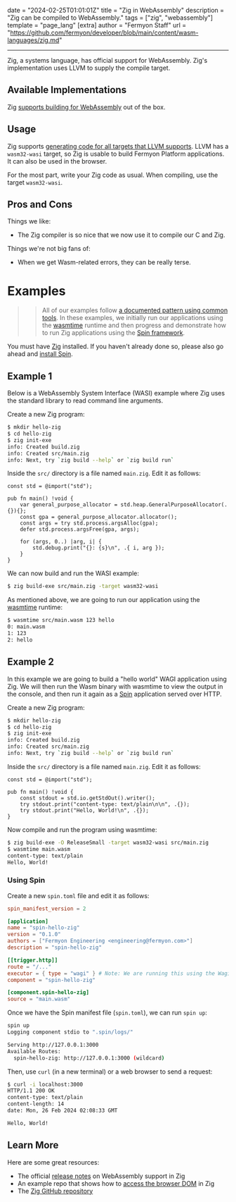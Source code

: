 date = "2024-02-25T01:01:01Z"
title = "Zig in WebAssembly"
description = "Zig can be compiled to WebAssembly."
tags = ["zig", "webassembly"]
template = "page_lang"
[extra]
author = "Fermyon Staff"
url = "https://github.com/fermyon/developer/blob/main/content/wasm-languages/zig.md"

---

Zig, a systems language, has official support for WebAssembly.
Zig's implementation uses LLVM to supply the compile target.

## Available Implementations

Zig [supports building for WebAssembly](https://ziglang.org/documentation/0.11.0/#WebAssembly) out of the box.

## Usage

Zig supports [generating code for all targets that LLVM supports](https://ziglang.org/documentation/0.11.0/#Targets). LLVM has a `wasm32-wasi` target, so Zig is usable to build Fermyon Platform applications.
It can also be used in the browser.

For the most part, write your Zig code as usual. When compiling, use the target `wasm32-wasi`.

## Pros and Cons

Things we like:

- The Zig compiler is so nice that we now use it to compile our C and Zig.

Things we're not big fans of:

- When we get Wasm-related errors, they can be really terse.

# Examples

>> All of our examples follow [a documented pattern using common tools](/wasm-languages/about-examples). In these examples, we initially run our applications using the [wasmtime](https://github.com/bytecodealliance/wasmtime) runtime and then progress and demonstrate how to run Zig applications using the [Spin framework](https://spinframework.dev/v2/index).

You must have [Zig](https://ziglang.org/learn/) installed. If you haven't already done so, please also go ahead and [install Spin](https://spinframework.dev/v2/install).

## Example 1

Below is a WebAssembly System Interface (WASI) example where Zig uses the standard library to read command line arguments.

Create a new Zig program:

```bash
$ mkdir hello-zig
$ cd hello-zig
$ zig init-exe
info: Created build.zig
info: Created src/main.zig
info: Next, try `zig build --help` or `zig build run`
```

Inside the `src/` directory is a file named `main.zig`. Edit it as follows:

```
const std = @import("std");

pub fn main() !void {
    var general_purpose_allocator = std.heap.GeneralPurposeAllocator(.{}){};
    const gpa = general_purpose_allocator.allocator();
    const args = try std.process.argsAlloc(gpa);
    defer std.process.argsFree(gpa, args);

    for (args, 0..) |arg, i| {
        std.debug.print("{}: {s}\n", .{ i, arg });
    }
}
```

We can now build and run the WASI example:

```bash
$ zig build-exe src/main.zig -target wasm32-wasi
```

As mentioned above, we are going to run our application using the [wasmtime](https://github.com/bytecodealliance/wasmtime) runtime:

```bash
$ wasmtime src/main.wasm 123 hello
0: main.wasm
1: 123
2: hello
```

## Example 2

In this example we are going to build a "hello world" WAGI application using Zig. We will then run the Wasm binary with wasmtime to view the output in the console, and then run it again as a [Spin](https://spinframework.dev/v2/index) application served over HTTP.

Create a new Zig program:

```bash
$ mkdir hello-zig
$ cd hello-zig
$ zig init-exe
info: Created build.zig
info: Created src/main.zig
info: Next, try `zig build --help` or `zig build run`
```

Inside the `src/` directory is a file named `main.zig`. Edit it as follows:

```
const std = @import("std");

pub fn main() !void {
    const stdout = std.io.getStdOut().writer();
    try stdout.print("content-type: text/plain\n\n", .{});
    try stdout.print("Hello, World!\n", .{});
}
```

Now compile and run the program using wasmtime:

```bash
$ zig build-exe -O ReleaseSmall -target wasm32-wasi src/main.zig
$ wasmtime main.wasm    
content-type: text/plain
Hello, World!
```

### Using Spin

Create a new `spin.toml` file and edit it as follows:

```toml
spin_manifest_version = 2

[application]
name = "spin-hello-zig"
version = "0.1.0"
authors = ["Fermyon Engineering <engineering@fermyon.com>"]
description = "spin-hello-zig"

[[trigger.http]]
route = "/..."
executor = { type = "wagi" } # Note: We are running this using the Wagi spec
component = "spin-hello-zig"

[component.spin-hello-zig]
source = "main.wasm"
```

Once we have the Spin manifest file (`spin.toml`), we can run `spin up`:

```bash
spin up     
Logging component stdio to ".spin/logs/"

Serving http://127.0.0.1:3000
Available Routes:
  spin-hello-zig: http://127.0.0.1:3000 (wildcard)
```

Then, use `curl` (in a new terminal) or a web browser to send a request:

```bash
$ curl -i localhost:3000
HTTP/1.1 200 OK
content-type: text/plain
content-length: 14
date: Mon, 26 Feb 2024 02:08:33 GMT

Hello, World!
```

## Learn More

Here are some great resources:

- The official [release notes](https://ziglang.org/download/0.11.0/release-notes.html#WebAssembly-Support) on WebAssembly support in Zig
- An example repo that shows how to [access the browser DOM](https://github.com/shritesh/zig-wasm-dom) in Zig
- The [Zig GitHub repository](https://github.com/ziglang/zig)

